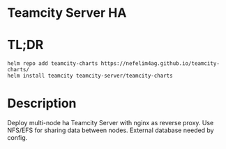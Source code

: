 # Teamcity Server HA

# TL;DR
```
helm repo add teamcity-charts https://nefelim4ag.github.io/teamcity-charts/
helm install teamcity teamcity-server/teamcity-charts
```

# Description

Deploy multi-node ha Teamcity Server with nginx as reverse proxy. Use NFS/EFS for sharing data between nodes.
External database needed by config.
